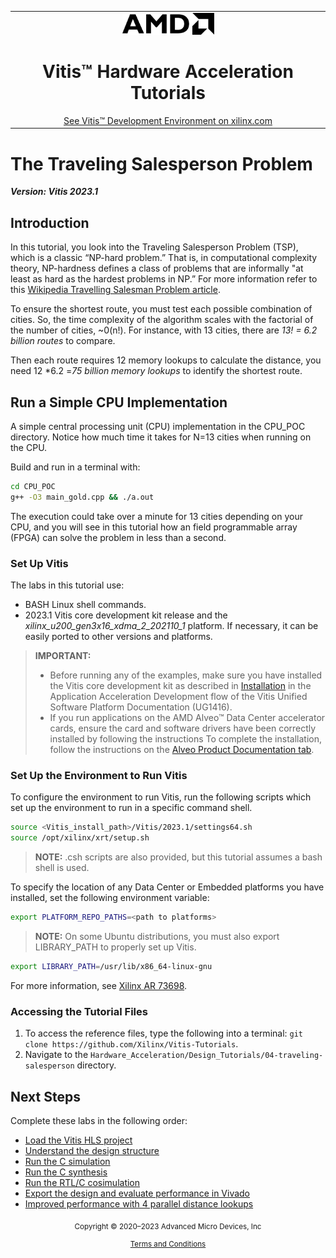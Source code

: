 <table class="sphinxhide" width="100%">
 <tr width="100%">
    <td align="center"><img src="https://raw.githubusercontent.com/Xilinx/Image-Collateral/main/xilinx-logo.png" width="30%"/><h1>Vitis™ Hardware Acceleration Tutorials</h1>
    <a href="https://www.xilinx.com/products/design-tools/vitis.html">See Vitis™ Development Environment on xilinx.com</a>
    </td>
 </tr>
</table>

<!--
/*
# Copyright (C) 2023, Advanced Micro Devices, Inc. All rights reserved.
# SPDX-License-Identifier: X11
*/ -->

# The Traveling Salesperson Problem

***Version: Vitis 2023.1***

## Introduction

In this tutorial, you look into the Traveling Salesperson Problem (TSP), which is a classic “NP-hard problem.” That is, in computational complexity theory, NP-hardness defines a class of problems that are informally "at least as hard as the hardest problems in NP.” For more information refer to this [Wikipedia Travelling Salesman Problem article](https://en.wikipedia.org/wiki/Travelling_salesman_problem).

To ensure the shortest route, you must test each possible combination of cities. So, the time complexity of the algorithm scales with the factorial of the number of cities, ~0(n!). For instance, with 13 cities, there are *13! = 6.2 billion routes* to compare.

Then each route requires 12 memory lookups to calculate the distance, you need 12 *6.2 =*75 billion memory lookups* to identify the shortest route.

## Run a Simple CPU Implementation

A simple central processing unit (CPU) implementation in the CPU_POC directory. Notice how much time it takes for N=13 cities when running on the CPU. 

Build and run in a terminal with:
```bash
cd CPU_POC
g++ -O3 main_gold.cpp && ./a.out
```

The execution could take over a minute for 13 cities depending on your CPU, and you will see in this tutorial how an field programmable array (FPGA) can solve the problem in less than a second.

### Set Up Vitis

The labs in this tutorial use:

* BASH Linux shell commands.
* 2023.1 Vitis core development kit release and the *xilinx_u200_gen3x16_xdma_2_202110_1* platform. If necessary, it can be easily ported to other versions and platforms.

>**IMPORTANT:**  
>
> * Before running any of the examples, make sure you have installed the Vitis core development kit as described in [Installation](https://docs.xilinx.com/r/en-US/ug1393-vitis-application-acceleration/Installation-Requirements) in the Application Acceleration Development flow of the Vitis Unified Software Platform Documentation (UG1416).
>* If you run applications on the AMD Alveo™ Data Center accelerator cards, ensure the card and software drivers have been correctly installed by following the instructions To complete the installation, follow the instructions on the [Alveo Product Documentation tab](https://www.xilinx.com/products/boards-and-kits/alveo.html).

### Set Up the Environment to Run Vitis

To configure the environment to run Vitis, run the following scripts which set up the environment to run in a specific command shell.

```bash
source <Vitis_install_path>/Vitis/2023.1/settings64.sh
source /opt/xilinx/xrt/setup.sh
```

>**NOTE:** .csh scripts are also provided, but this tutorial assumes a bash shell is used.

To specify the location of any Data Center or Embedded platforms you have installed, set the following environment variable:

```bash
export PLATFORM_REPO_PATHS=<path to platforms>
```

>**NOTE:** On some Ubuntu distributions, you must also export LIBRARY_PATH to properly set up Vitis.

```bash
export LIBRARY_PATH=/usr/lib/x86_64-linux-gnu
```

For more information, see [Xilinx AR 73698](https://www.xilinx.com/support/answers/73698.html).

### Accessing the Tutorial Files

1. To access the reference files, type the following into a terminal: `git clone https://github.com/Xilinx/Vitis-Tutorials`.
2. Navigate to the `Hardware_Acceleration/Design_Tutorials/04-traveling-salesperson` directory.

## Next Steps

Complete these labs in the following order:

* [Load the Vitis HLS project](./project.md)
* [Understand the design structure](./design.md)
* [Run the C simulation](./csim.md)
* [Run the C synthesis](./csynth.md)
* [Run the RTL/C cosimulation](./cosim.md)
* [Export the design and evaluate performance in Vivado](./export.md)
* [Improved performance with 4 parallel distance lookups](./code_opt.md)

<p class="sphinxhide" align="center"><sub>Copyright © 2020–2023 Advanced Micro Devices, Inc</sub></p>

<p class="sphinxhide" align="center"><sup><a href="https://www.amd.com/en/corporate/copyright">Terms and Conditions</a></sup></p>
